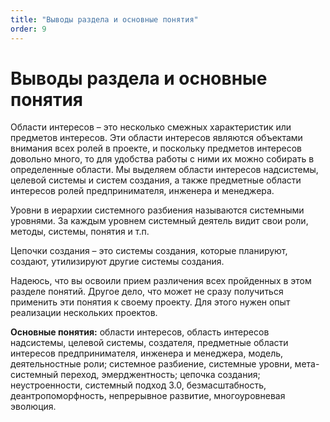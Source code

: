 ```yaml
---
title: "Выводы раздела и основные понятия"
order: 9
---
```


# Выводы раздела и основные понятия

Области интересов – это несколько смежных характеристик или предметов интересов. Эти области интересов являются объектами внимания всех ролей в проекте, и поскольку предметов интересов довольно много, то для удобства работы с ними их можно собирать в определенные области. Мы выделяем области интересов надсистемы, целевой системы и систем создания, а также предметные области интересов ролей предпринимателя, инженера и менеджера.

Уровни в иерархии системного разбиения называются системными уровнями. За каждым уровнем системный деятель видит свои роли, методы, системы, понятия и т.п.

Цепочки создания – это системы создания, которые планируют, создают, утилизируют другие системы создания.

Надеюсь, что вы освоили прием различения всех пройденных в этом разделе понятий. Другое дело, что может не сразу получиться применить эти понятия к своему проекту. Для этого нужен опыт реализации нескольких проектов.

**Основные понятия:** области интересов, область интересов надсистемы, целевой системы, создателя, предметные области интересов предпринимателя, инженера и менеджера, модель, деятельностные роли; системное разбиение, системные уровни, мета-системный переход, эмерджентность; цепочка создания; неустроенности, системный подход 3.0, безмасштабность, деантропоморфность, непрерывное развитие, многоуровневая эволюция.